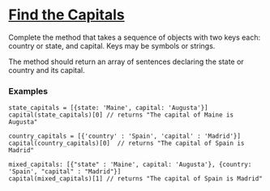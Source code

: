 # [Find the Capitals](https://www.codewars.com/kata/53573877d5493b4d6e00050c) #

Complete the method that takes a sequence of objects with two keys each: country or state, and capital. Keys may be symbols or strings.

The method should return an array of sentences declaring the state or country and its capital.

### Examples ###

    state_capitals = [{state: 'Maine', capital: 'Augusta'}]
    capital(state_capitals)[0] // returns "The capital of Maine is Augusta"

    country_capitals = [{'country' : 'Spain', 'capital' : 'Madrid'}]
    capital(country_capitals)[0]  // returns "The capital of Spain is Madrid"

    mixed_capitals: [{"state" : 'Maine', capital: 'Augusta'}, {country: 'Spain', "capital" : "Madrid"}]
    capital(mixed_capitals)[1] // returns "The capital of Spain is Madrid"
